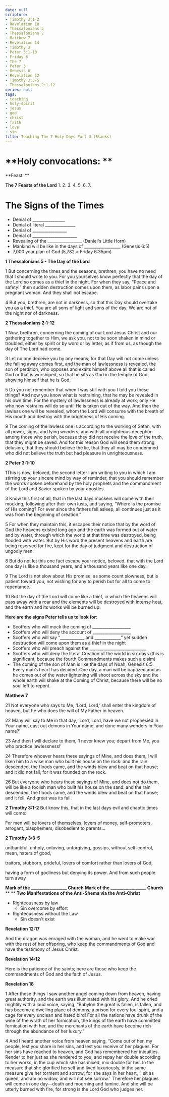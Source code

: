 ```yaml
---
date: null
scripture:
- Timothy 3:1-2
- Revelation 18
- Thessalonians 5
- Thessalonians 2
- Matthew 7
- Revelation 14
- Timothy 3
- Peter 3:1-10
- Friday 6
- The 7
- Peter 3
- Genesis 6
- Revelation 12
- Timothy 3:3-5
- Thessalonians 2:1-12
series: null
tags:
- teaching
- holy-spirit
- jesus
- god
- christ
- faith
- love
- sin
title: Teaching The 7 Holy Days Part 3 (Blanks)
---
```



# **Holy convocations: **

**Feast: **

**The 7 Feasts of the Lord**
1.
2.
3.
4.
5.
6.
7.

# **The Signs of the Times**

- Denial of ________________
- Denial of literal _______________
- Denial of _________________
- Denial of ______________________
- Revealing of the _________________ (Daniel's Little Horn)
- Mankind will be like in the days of __________________ (Genesis 6:5)
- 7,000 year plan of God (5,782 = Friday 6:35pm)

**1 Thessalonians 5 - The Day of the Lord**

1 But concerning the times and the seasons, brethren, you have no need that I should write to you. For you yourselves know perfectly that the day of the Lord so comes as a thief in the night. For when they say, “Peace and safety!” then sudden destruction comes upon them, as labor pains upon a pregnant woman. And they shall not escape.

4 But you, brethren, are not in darkness, so that this Day should overtake you as a thief. You are all sons of light and sons of the day. We are not of the night nor of darkness.

**2 Thessalonians 2:1-12**

1 Now, brethren, concerning the coming of our Lord Jesus Christ and our gathering together to Him, we ask you, not to be soon shaken in mind or troubled, either by spirit or by word or by letter, as if from us, as though the day of The Lord had come.

3 Let no one deceive you by any means; for that Day will not come unless the falling away comes first, and the man of lawlessness is revealed, the son of perdition, who opposes and exalts himself above all that is called God or that is worshiped, so that he sits as God in the temple of God, showing himself that he is God.

5 Do you not remember that when I was still with you I told you these things? And now you know what is restraining, that he may be revealed in his own time. For the mystery of lawlessness is already at work; only He who now restrains will do so until He is taken out of the way. And then the lawless one will be revealed, whom the Lord will consume with the breath of His mouth and destroy with the brightness of His coming.

9 The coming of the lawless one is according to the working of Satan, with all power, signs, and lying wonders, and with all unrighteous deception among those who perish, because they did not receive the love of the truth, that they might be saved. And for this reason God will send them strong delusion, that they should believe the lie, that they all may be condemned who did not believe the truth but had pleasure in unrighteousness.

**2 Peter 3:1-10**

1This is now, beloved, the second letter I am writing to you in which I am stirring up your sincere mind by way of reminder, that you should remember the words spoken beforehand by the holy prophets and the commandment of the Lord and Savior spoken by your apostles.

3 Know this first of all, that in the last days mockers will come with their mocking, following after their own lusts, and saying, “Where is the promise of His coming? For ever since the fathers fell asleep, all continues just as it was from the beginning of creation.”

5 For when they maintain this, it escapes their notice that by the word of God the heavens existed long ago and the earth was formed out of water and by water, through which the world at that time was destroyed, being flooded with water. But by His word the present heavens and earth are being reserved for fire, kept for the day of judgment and destruction of ungodly men.

8 But do not let this one fact escape your notice, beloved, that with the Lord one day is like a thousand years, and a thousand years like one day.

9 The Lord is not slow about His promise, as some count slowness, but is patient toward you, not wishing for any to perish but for all to come to repentance.

10 But the day of the Lord will come like a thief, in which the heavens will pass away with a roar and the elements will be destroyed with intense heat, and the earth and its works will be burned up.

**Here are the signs Peter tells us to look for:**

- Scoffers who will mock the coming of ___________________
- Scoffers who will deny the account of ___________________
- Scoffers who will say “____________ and _____________” yet sudden destruction will come upon them as a thief in the night
- Scoffers who will preach against the ____________________________
- Scoffers who will deny the literal Creation of the world in six days (this is significant, because the fourth Commandments makes such a claim)
- The coming of the son of Man is like the days of Noah, Genesis 6:5. Every man’s heart has decided. One day, a man will be baptized and as he comes out of the water lightening will shoot across the sky and the whole earth will shake at the Coming of Christ, because there will be no soul left to repent.

**Matthew 7**

21 Not everyone who says to Me, ‘Lord, Lord,’ shall enter the kingdom of heaven, but he who does the will of My Father in heaven.

22 Many will say to Me in that day, ‘Lord, Lord, have we not prophesied in Your name, cast out demons in Your name, and done many wonders in Your name?'

23 And then I will declare to them, ‘I never knew you; depart from Me, you who practice lawlessness!’

24 Therefore whoever hears these sayings of Mine, and does them, I will liken him to a wise man who built his house on the rock: and the rain descended, the floods came, and the winds blew and beat on that house; and it did not fall, for it was founded on the rock.

26 But everyone who hears these sayings of Mine, and does not do them, will be like a foolish man who built his house on the sand: and the rain descended, the floods came, and the winds blew and beat on that house; and it fell. And great was its fall.

**2 Timothy 3:1-2**
But know this, that in the last days evil and chaotic times will come:

For men will be lovers of themselves, lovers of money, self-promoters, arrogant, blasphemers, disobedient to parents…

**2 Timothy 3:3-5**

unthankful, unholy, unloving, unforgiving, gossips, without self-control, mean, haters of good,

traitors, stubborn, prideful, lovers of comfort rather than lovers of God,

having a form of godliness but denying its power. And from such people turn away

**Mark of the _________________ Church**
**Mark of the _________________ Church**
**
**
**Two Manifestations of the Anti-Shema via the Anti-Christ**

- Righteousness by law
    - Sin overcome by effort
- Righteousness without the Law
    - Sin doesn't exist

**Revelation 12:17**

And the dragon was enraged with the woman, and he went to make war with the rest of her offspring, who keep the commandments of God and have the testimony of Jesus Christ.

**Revelation 14:12**

Here is the patience of the saints; here are those who keep the commandments of God and the faith of Jesus.

**Revelation 18**

1 After these things I saw another angel coming down from heaven, having great authority, and the earth was illuminated with his glory. And he cried mightily with a loud voice, saying, “Babylon the great is fallen, is fallen, and has become a dwelling place of demons, a prison for every foul spirit, and a cage for every unclean and hated bird! For all the nations have drunk of the wine of the wrath of her fornication, the kings of the earth have committed fornication with her, and the merchants of the earth have become rich through the abundance of her luxury.”

4 And I heard another voice from heaven saying, “Come out of her, my people, lest you share in her sins, and lest you receive of her plagues. For her sins have reached to heaven, and God has remembered her iniquities. Render to her just as she rendered to you, and repay her double according to her works; in the cup which she has mixed, mix double for her. In the measure that she glorified herself and lived luxuriously, in the same measure give her torment and sorrow; for she says in her heart, ‘I sit as queen, and am no widow, and will not see sorrow.’  Therefore her plagues will come in one day—death and mourning and famine. And she will be utterly burned with fire, for strong is the Lord God who judges her.